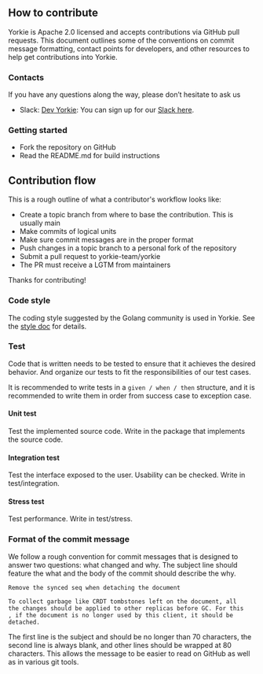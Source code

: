 ## How to contribute

Yorkie is Apache 2.0 licensed and accepts contributions via GitHub pull requests. This document outlines some of the conventions on commit message formatting, contact points for developers, and other resources to help get contributions into Yorkie.

### Contacts

If you have any questions along the way, please don’t hesitate to ask us
- Slack: [Dev Yorkie](https://dev-yorkie.slack.com/): You can sign up for our [Slack here](https://communityinviter.com/apps/dev-yorkie/yorkie-framework).

### Getting started

- Fork the repository on GitHub
- Read the README.md for build instructions

## Contribution flow

This is a rough outline of what a contributor's workflow looks like:

- Create a topic branch from where to base the contribution. This is usually main
- Make commits of logical units
- Make sure commit messages are in the proper format
- Push changes in a topic branch to a personal fork of the repository
- Submit a pull request to yorkie-team/yorkie
- The PR must receive a LGTM from maintainers

Thanks for contributing!

### Code style

The coding style suggested by the Golang community is used in Yorkie. See the [style doc](https://github.com/golang/go/wiki/CodeReviewComments) for details.

### Test

Code that is written needs to be tested to ensure that it achieves the desired behavior.
And organize our tests to fit the responsibilities of our test cases.

It is recommended to write tests in a `given / when / then` structure, and it is recommended to write them in order from success case to exception case.

#### Unit test

Test the implemented source code. Write in the package that implements the source code.  

#### Integration test

Test the interface exposed to the user. Usability can be checked. Write in test/integration.

#### Stress test

Test performance. Write in test/stress.

### Format of the commit message

We follow a rough convention for commit messages that is designed to answer two questions: what changed and why. The subject line should feature the what and the body of the commit should describe the why.

```
Remove the synced seq when detaching the document

To collect garbage like CRDT tombstones left on the document, all
the changes should be applied to other replicas before GC. For this
, if the document is no longer used by this client, it should be
detached.
```

The first line is the subject and should be no longer than 70 characters, the second line is always blank, and other lines should be wrapped at 80 characters. This allows the message to be easier to read on GitHub as well as in various git tools.
